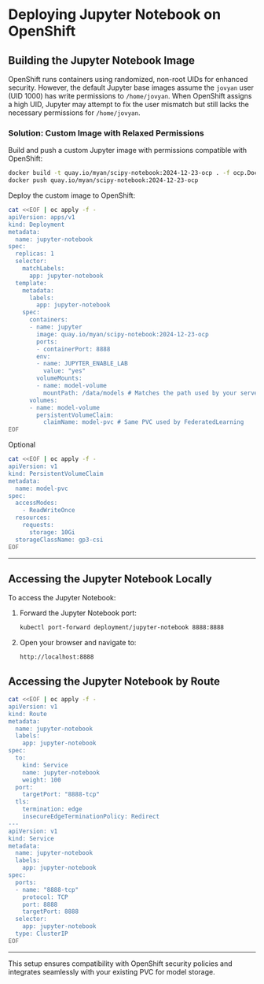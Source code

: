 # Deploying Jupyter Notebook on OpenShift

## Building the Jupyter Notebook Image

OpenShift runs containers using randomized, non-root UIDs for enhanced security. However, the default Jupyter base images assume the `jovyan` user (UID 1000) has write permissions to `/home/jovyan`. When OpenShift assigns a high UID, Jupyter may attempt to fix the user mismatch but still lacks the necessary permissions for `/home/jovyan`.

### Solution: Custom Image with Relaxed Permissions

Build and push a custom Jupyter image with permissions compatible with OpenShift:

```bash
docker build -t quay.io/myan/scipy-notebook:2024-12-23-ocp . -f ocp.Dockerfile
docker push quay.io/myan/scipy-notebook:2024-12-23-ocp
```

Deploy the custom image to OpenShift:

```bash
cat <<EOF | oc apply -f -
apiVersion: apps/v1
kind: Deployment
metadata:
  name: jupyter-notebook
spec:
  replicas: 1
  selector:
    matchLabels:
      app: jupyter-notebook
  template:
    metadata:
      labels:
        app: jupyter-notebook
    spec:
      containers:
      - name: jupyter
        image: quay.io/myan/scipy-notebook:2024-12-23-ocp
        ports:
        - containerPort: 8888
        env:
        - name: JUPYTER_ENABLE_LAB
          value: "yes"
        volumeMounts:
        - name: model-volume
          mountPath: /data/models # Matches the path used by your server
      volumes:
      - name: model-volume
        persistentVolumeClaim:
          claimName: model-pvc # Same PVC used by FederatedLearning
EOF
```

Optional
```bash
cat <<EOF | oc apply -f -
apiVersion: v1
kind: PersistentVolumeClaim
metadata:
  name: model-pvc
spec:
  accessModes:
    - ReadWriteOnce
  resources:
    requests:
      storage: 10Gi  
  storageClassName: gp3-csi  
EOF
```

---

## Accessing the Jupyter Notebook Locally

To access the Jupyter Notebook:

1. Forward the Jupyter Notebook port:
   ```bash
   kubectl port-forward deployment/jupyter-notebook 8888:8888
   ```

2. Open your browser and navigate to:
   ```
   http://localhost:8888
   ```

## Accessing the Jupyter Notebook by Route

```bash
cat <<EOF | oc apply -f -
apiVersion: v1
kind: Route
metadata:
  name: jupyter-notebook
  labels:
    app: jupyter-notebook
spec:
  to:
    kind: Service
    name: jupyter-notebook
    weight: 100
  port:
    targetPort: "8888-tcp"
  tls:
    termination: edge
    insecureEdgeTerminationPolicy: Redirect
---
apiVersion: v1
kind: Service
metadata:
  name: jupyter-notebook
  labels:
    app: jupyter-notebook
spec:
  ports:
  - name: "8888-tcp"
    protocol: TCP
    port: 8888
    targetPort: 8888
  selector:
    app: jupyter-notebook
  type: ClusterIP
EOF
```

---

This setup ensures compatibility with OpenShift security policies and integrates seamlessly with your existing PVC for model storage.